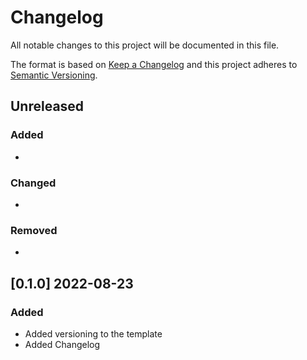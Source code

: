 Changelog
=========

All notable changes to this project will be documented in this file.

The format is based on [Keep a Changelog](https://keepachangelog.com>)
and this project adheres to [Semantic Versioning](https://semver.org/spec/v2.0.0.html).


## Unreleased

### Added
  - 

### Changed
  - 

### Removed
  - 


## [0.1.0] 2022-08-23

### Added
  - Added versioning to the template
  - Added Changelog